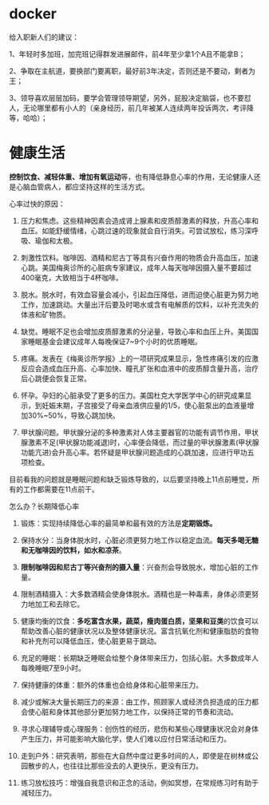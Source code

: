 # docker
给入职新人们的建议：

1、年轻时多加班，加完班记得群发进展邮件，前4年至少拿1个A且不能拿B；

2、争取在主航道，要换部门要离职，最好前3年决定，否则还是不要动，剩者为王；

3、领导喜欢层层加码，要学会管理领导期望，另外，屁股决定脑袋，也不要怼人，无论哪里都有小人的（亲身经历，前几年被某人连续两年投诉两次，考评降等，哈哈）；


# 健康生活

**控制饮食、减轻体重、增加有氧运动**等，也有降低静息心率的作用，无论健康人还是心脑血管病人，都应坚持这样的生活方式。

心率过快的原因：
1. 压力和焦虑。这些精神因素会造成肾上腺素和皮质醇激素的释放，升高心率和血压。如能舒缓情绪，心跳过速的现象就会自行消失。可尝试放松，练习深呼吸、瑜伽和太极。

2. 刺激性饮料。咖啡因、酒精和尼古丁等具有兴奋作用的物质会升高血压，加速心跳。美国梅奥诊所的心脏病专家建议，成年人每天咖啡因摄入量不要超过400毫克，大致相当于4杯咖啡。

3. 脱水。脱水时，有效血容量会减小，引起血压降低，进而迫使心脏更为努力地工作，加速跳动。大量出汗后要及时喝水或含有电解质的饮料，以补充流失的体液和矿物质。

4. 缺觉。睡眠不足也会增加皮质醇激素的分泌量，导致心率和血压上升。美国国家睡眠基金会建议成年人每晚保证7~9个小时的优质睡眠。

5. 疼痛。发表在《梅奥诊所学报》上的一项研究成果显示，急性疼痛引发的应激反应会造成血压升高、心率加快、瞳孔扩张和血液中的皮质醇含量升高，治疗后心跳便会恢复正常。

6. 怀孕。孕妇的心脏承受了更多的压力。美国杜克大学医学中心的研究成果显示，到妊娠末期，子宫接受了母亲血液供应量的1/5，使心脏泵出的血液量增加30%~50%，导致心跳加快。

7. 甲状腺问题。甲状腺分泌的多种激素对人体主要器官的功能有调节作用，甲状腺激素不足(甲状腺功能减退)时，心率便会降低，而过量的甲状腺激素(甲状腺功能亢进)会升高心率。若怀疑是甲状腺问题造成的心跳加速，应进行甲功五项检查。

目前看我的问题就是睡眠问题和缺乏锻炼导致的，以后要坚持晚上11点前睡觉，所有的工作都需要在11点前干。

怎么办？长期降低心率

1. 锻炼：实现持续降低心率的最简单和最有效的方法是**定期锻炼。**

2. 保持水分：当身体脱水时，心脏必须更努力地工作以稳定血流。**每天多喝无糖和无咖啡因的饮料，如水和凉茶**。

3. **限制咖啡因和尼古丁等兴奋剂的摄入量**：兴奋剂会导致脱水，增加心脏的工作量。

4. 限制酒精摄入：大多数酒精会使身体脱水。酒精也是一种毒素，身体必须更努力地加工和去除它。

5. 健康均衡的饮食：**多吃富含水果，蔬菜，瘦肉蛋白质，坚果和豆类**的饮食可以帮助改善心脏的健康状况以及整体健康状况。富含抗氧化剂和健康脂肪的食物和补充剂可以降低血压，使心脏更易于跳动。

6. 充足的睡眠：长期缺乏睡眠会给整个身体带来压力，包括心脏。大多数成年人每晚睡眠7至9小时。

7. 保持健康的体重：额外的体重也会给身体和心脏带来压力。

8. 减少或解决大量长期压力的来源：由工作，照顾家人或经济负担造成的压力都会使心脏和身体其他部分更加努力地工作，以保持正常的节奏和流动。

9. 寻求心理辅导或心理服务：创伤性的经历，悲伤和某些心理健康状况会对身体产生压力，并可能影响大脑化学，使人们难以应付日常活动和压力。

10. 走到户外：研究表明，那些在大自然中度过更多时间的人，即使是在树林或公园散步的人，也往往比那些没去的人更快乐，更没有压力。

11. 练习放松技巧：增强自我意识和正念的活动，例如冥想，在常规练习时有助于减轻压力。

